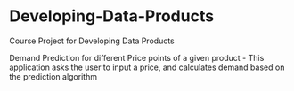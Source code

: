 # Developing-Data-Products
Course Project for Developing Data Products

Demand Prediction for different Price points of a given product - This application asks the user to input a price, and calculates demand based on the prediction algorithm
